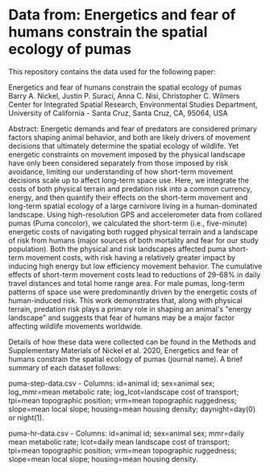 # Data from: Energetics and fear of humans constrain the spatial ecology of pumas

This repository contains the data used for the following paper:

Energetics and fear of humans constrain the spatial ecology of pumas  
Barry A. Nickel, Justin P. Suraci, Anna C. Nisi, Christopher C. Wilmers  
Center for Integrated Spatial Research, Environmental Studies Department, University of California - Santa Cruz, Santa Cruz, CA, 95064, USA

Abstract: Energetic demands and fear of predators are considered primary factors shaping animal behavior, and both are likely drivers of movement decisions that ultimately determine the spatial ecology of wildlife.  Yet energetic constraints on movement imposed by the physical landscape have only been considered separately from those imposed by risk avoidance, limiting our understanding of how short-term movement decisions scale up to affect long-term space use.  Here, we integrate the costs of both physical terrain and predation risk into a common currency, energy, and then quantify their effects on the short-term movement and long-term spatial ecology of a large carnivore living in a human-dominated landscape.  Using high-resolution GPS and accelerometer data from collared pumas (Puma concolor), we calculated the short-term (i.e., five-minute) energetic costs of navigating both rugged physical terrain and a landscape of risk from humans (major sources of both mortality and fear for our study population).  Both the physical and risk landscapes affected puma short-term movement costs, with risk having a relatively greater impact by inducing high energy but low efficiency movement behavior.  The cumulative effects of short-term movement costs lead to reductions of 29-68% in daily travel distances and total home range area.  For male pumas, long-term patterns of space use were predominantly driven by the energetic costs of human-induced risk.  This work demonstrates that, along with physical terrain, predation risk plays a primary role in shaping an animal's "energy landscape" and suggests that fear of humans may be a major factor affecting wildlife movements worldwide.

Details of how these data were collected can be found in the Methods and Supplementary Materials of Nickel et al. 2020, Energetics and fear of humans constrain the spatial ecology of pumas (journal name). A brief summary of each dataset follows:

puma-step-data.csv - Columns: id=animal id; sex=animal sex; log_mmr=mean metabolic rate; log_lcot=landscape cost of transport; tpi=mean topographic position; vrm=mean topographic ruggedness; slope=mean local slope; housing=mean housing density; daynight=day(0) or night(1).

puma-hr-data.csv - Columns: id=animal id; sex=animal sex; mmr=daily mean metabolic rate; lcot=daily mean landscape cost of transport; tpi=mean topographic position; vrm=mean topographic ruggedness; slope=mean local slope; housing=mean housing density.

